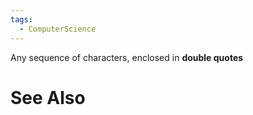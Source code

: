 ```yaml
---
tags:
  - ComputerScience
---
```

Any sequence of characters, enclosed in **double quotes**

# See Also